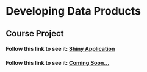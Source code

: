 # Developing Data Products

## Course Project
  
#### Follow this link to see it: [Shiny Application](https://ptaal.shinyapps.io/shinyApp/)

#### Follow this link to see it: [Coming Soon...]()
